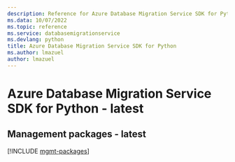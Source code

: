 ```yaml
---
description: Reference for Azure Database Migration Service SDK for Python
ms.data: 10/07/2022
ms.topic: reference
ms.service: databasemigrationservice
ms.devlang: python
title: Azure Database Migration Service SDK for Python
ms.author: lmazuel
author: lmazuel
---
```

# Azure Database Migration Service SDK for Python - latest

## Management packages - latest
[!INCLUDE [mgmt-packages](database-migration-service-mgmt-index.md)]